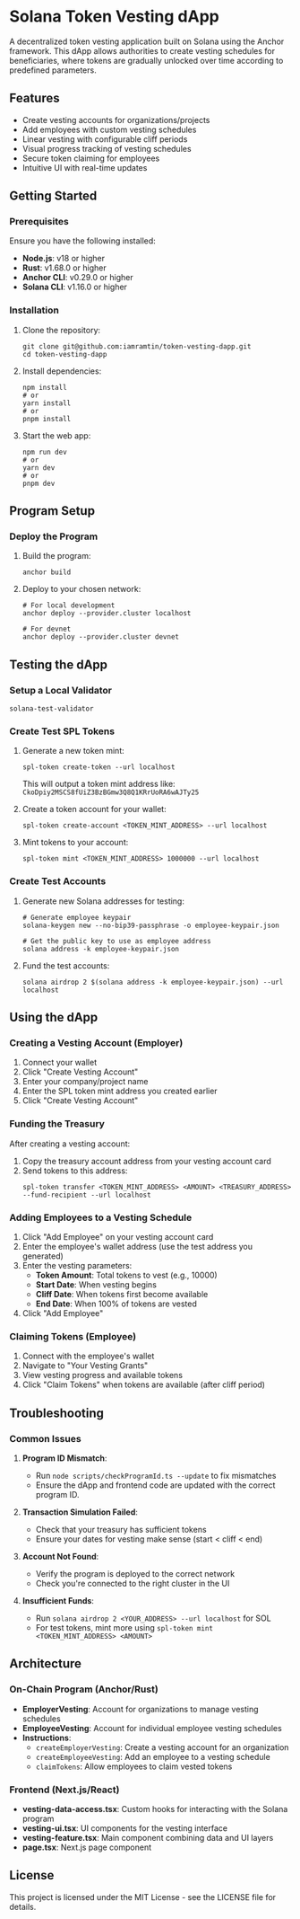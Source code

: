 # Solana Token Vesting dApp

A decentralized token vesting application built on Solana using the Anchor framework. This dApp allows authorities to create vesting schedules for beneficiaries, where tokens are gradually unlocked over time according to predefined parameters.

## Features

- Create vesting accounts for organizations/projects
- Add employees with custom vesting schedules
- Linear vesting with configurable cliff periods
- Visual progress tracking of vesting schedules
- Secure token claiming for employees
- Intuitive UI with real-time updates

## Getting Started

### Prerequisites

Ensure you have the following installed:

- **Node.js**: v18 or higher
- **Rust**: v1.68.0 or higher
- **Anchor CLI**: v0.29.0 or higher
- **Solana CLI**: v1.16.0 or higher

### Installation

1. Clone the repository:

   ```shell
   git clone git@github.com:iamramtin/token-vesting-dapp.git
   cd token-vesting-dapp
   ```

2. Install dependencies:

   ```shell
   npm install
   # or
   yarn install
   # or
   pnpm install
   ```

3. Start the web app:
   ```shell
   npm run dev
   # or
   yarn dev
   # or
   pnpm dev
   ```

## Program Setup

### Deploy the Program

1. Build the program:

   ```shell
   anchor build
   ```

2. Deploy to your chosen network:

   ```shell
   # For local development
   anchor deploy --provider.cluster localhost

   # For devnet
   anchor deploy --provider.cluster devnet
   ```

## Testing the dApp

### Setup a Local Validator

```shell
solana-test-validator
```

### Create Test SPL Tokens

1. Generate a new token mint:

   ```shell
   spl-token create-token --url localhost
   ```

   This will output a token mint address like: `CkoDpiy2MSCS8fUiZ3BzBGmw3Q8Q1KRrUoRA6wAJTy25`

2. Create a token account for your wallet:

   ```shell
   spl-token create-account <TOKEN_MINT_ADDRESS> --url localhost
   ```

3. Mint tokens to your account:
   ```shell
   spl-token mint <TOKEN_MINT_ADDRESS> 1000000 --url localhost
   ```

### Create Test Accounts

1. Generate new Solana addresses for testing:

   ```shell
   # Generate employee keypair
   solana-keygen new --no-bip39-passphrase -o employee-keypair.json

   # Get the public key to use as employee address
   solana address -k employee-keypair.json
   ```

2. Fund the test accounts:
   ```shell
   solana airdrop 2 $(solana address -k employee-keypair.json) --url localhost
   ```

## Using the dApp

### Creating a Vesting Account (Employer)

1. Connect your wallet
2. Click "Create Vesting Account"
3. Enter your company/project name
4. Enter the SPL token mint address you created earlier
5. Click "Create Vesting Account"

### Funding the Treasury

After creating a vesting account:

1. Copy the treasury account address from your vesting account card
2. Send tokens to this address:
   ```shell
   spl-token transfer <TOKEN_MINT_ADDRESS> <AMOUNT> <TREASURY_ADDRESS> --fund-recipient --url localhost
   ```

### Adding Employees to a Vesting Schedule

1. Click "Add Employee" on your vesting account card
2. Enter the employee's wallet address (use the test address you generated)
3. Enter the vesting parameters:
   - **Token Amount**: Total tokens to vest (e.g., 10000)
   - **Start Date**: When vesting begins
   - **Cliff Date**: When tokens first become available
   - **End Date**: When 100% of tokens are vested
4. Click "Add Employee"

### Claiming Tokens (Employee)

1. Connect with the employee's wallet
2. Navigate to "Your Vesting Grants"
3. View vesting progress and available tokens
4. Click "Claim Tokens" when tokens are available (after cliff period)

## Troubleshooting

### Common Issues

1. **Program ID Mismatch**:

   - Run `node scripts/checkProgramId.ts --update` to fix mismatches
   - Ensure the dApp and frontend code are updated with the correct program ID.

2. **Transaction Simulation Failed**:

   - Check that your treasury has sufficient tokens
   - Ensure your dates for vesting make sense (start < cliff < end)

3. **Account Not Found**:

   - Verify the program is deployed to the correct network
   - Check you're connected to the right cluster in the UI

4. **Insufficient Funds**:
   - Run `solana airdrop 2 <YOUR_ADDRESS> --url localhost` for SOL
   - For test tokens, mint more using `spl-token mint <TOKEN_MINT_ADDRESS> <AMOUNT>`

## Architecture

### On-Chain Program (Anchor/Rust)

- **EmployerVesting**: Account for organizations to manage vesting schedules
- **EmployeeVesting**: Account for individual employee vesting schedules
- **Instructions**:
  - `createEmployerVesting`: Create a vesting account for an organization
  - `createEmployeeVesting`: Add an employee to a vesting schedule
  - `claimTokens`: Allow employees to claim vested tokens

### Frontend (Next.js/React)

- **vesting-data-access.tsx**: Custom hooks for interacting with the Solana program
- **vesting-ui.tsx**: UI components for the vesting interface
- **vesting-feature.tsx**: Main component combining data and UI layers
- **page.tsx**: Next.js page component

## License

This project is licensed under the MIT License - see the LICENSE file for details.
